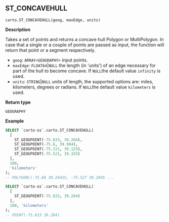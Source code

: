 ## ST_CONCAVEHULL

```sql:signature
carto.ST_CONCAVEHULL(geog, maxEdge, units)
```

**Description**

Takes a set of points and returns a concave hull Polygon or MultiPolygon. In case that a single or a couple of points are passed as input, the function will return that point or a segment respectively.

* `geog`: `ARRAY<GEOGRAPHY>` input points.
* `maxEdge`: `FLOAT64`|`NULL` the length (in 'units') of an edge necessary for part of the hull to become concave. If `NULL`the default value `infinity` is used.
* `units`: `STRING`|`NULL` units of length, the supported options are: miles, kilometers, degrees or radians. If `NULL`the default value `kilometers` is used.

**Return type**

`GEOGRAPHY`


**Example**


``` sql
SELECT `carto-os`.carto.ST_CONCAVEHULL(
  [
    ST_GEOGPOINT(-75.833, 39.284),
    ST_GEOGPOINT(-75.6, 39.984),
    ST_GEOGPOINT(-75.221, 39.125),
    ST_GEOGPOINT(-75.521, 39.325)
  ],
  100,
  'kilometers'
);
-- POLYGON((-75.68 39.24425, -75.527 39.2045 ...
```

``` sql
SELECT `carto-os`.carto.ST_CONCAVEHULL(
  [
    ST_GEOGPOINT(-75.833, 39.284)
  ],
  100, 'kilometers'
);
-- POINT(-75.833 39.284)
```